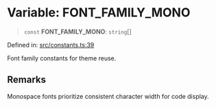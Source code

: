 # Variable: FONT\_FAMILY\_MONO

> `const` **FONT\_FAMILY\_MONO**: `string`[]

Defined in: [src/constants.ts:39](https://github.com/Nick2bad4u/Uptime-Watcher/blob/8a1973382d5fe14c52996ecda381894eb7ecd4a6/src/constants.ts#L39)

Font family constants for theme reuse.

## Remarks

Monospace fonts prioritize consistent character width for code display.

